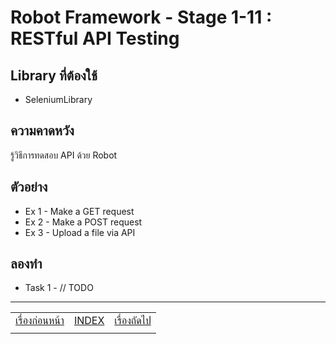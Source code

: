 # Robot Framework - Stage 1-11 : RESTful API Testing

## Library ที่ต้องใช้

* SeleniumLibrary

## ความคาดหวัง

รู้วิธีการทดสอบ API ด้วย Robot

## ตัวอย่าง

* Ex 1 - Make a GET request
* Ex 2 - Make a POST request
* Ex 3 - Upload a file via API

## ลองทำ

* Task 1 - // TODO

---

|   |   |   |
| - | - | - |
| [เรื่องก่อนหน้า](../1-10/README.md) | [INDEX](../README.md) | [เรื่องถัดไป](../1-12/README.md) |
|   |   |   |
